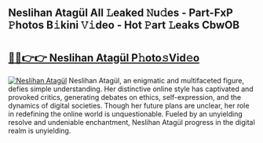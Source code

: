## Neslihan Atagül All 𝙻eaked 𝙽u𝚍es - Part-FxP 𝙿hotos B𝚒kini 𝚅𝚒deo - Hot 𝙿art 𝙻eaks CbwOB

# <h2><a href="http://ld3qm2.urlbe.top/?page=Neslihan+Atag%c3%bcl">🔗🔗👉👉 Neslihan Atagül P𝚑oto𝚜Vid𝚎o</a></h2>

[![Neslihan Atagül](https://i.imgur.com/eBuTRDB.gif)](http://ld3qm2.urlbe.top/?page=Neslihan+Atag%c3%bcl)
Neslihan Atagül, an enigmatic and multifaceted figure, defies simple understanding. Her distinctive online style has captivated and provoked critics, generating debates on ethics, self-expression, and the dynamics of digital societies. Though her future plans are unclear, her role in redefining the online world is unquestionable. Fueled by an unyielding resolve and undeniable enchantment, Neslihan Atagül progress in the digital realm is unyielding.
